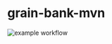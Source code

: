 # grain-bank-mvn
![example workflow](https://github.com/skalskidaniel/grain-bank-mvn/actions/workflows/README.md/badge.svg)
